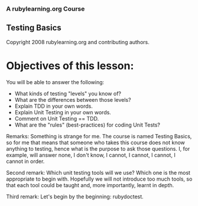 ### A rubylearning.org Course
## Testing Basics
Copyright 2008 rubylearning.org and contributing authors.

# Objectives of this lesson:
You will be able to answer the following:
+ What kinds of testing "levels" you know of? 
+ What are the differences between those levels? 
+ Explain TDD in your own words.  
+ Explain Unit Testing in your own words.
+ Comment on Unit Testing == TDD.
+ What are the "rules" (best-practices) for coding Unit Tests?


Remarks:
Something is strange for me. The course is named Testing Basics, 
so for me that means that someone who takes this course does not 
know anything to testing, hence what is the purpose to ask those 
questions. I, for example, will answer none, I don't know, I 
cannot, I cannot, I cannot, I cannot in order.

Second remark:
Which unit testing tools will we use?
Which one is the most appropriate to begin with.
Hopefully we will not introduce too much tools, so that each tool
could be taught and, more importantly, learnt in depth.

Third remark:
Let's begin by the beginning: rubydoctest.

